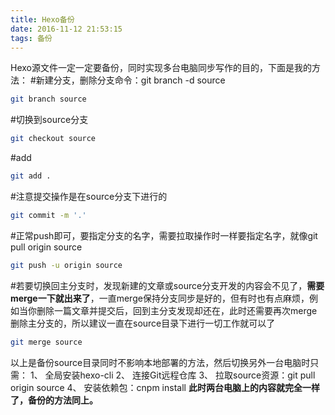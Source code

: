```yaml
---
title: Hexo备份
date: 2016-11-12 21:53:15
tags: 备份
---
```

Hexo源文件一定一定要备份，同时实现多台电脑同步写作的目的，下面是我的方法：
#新建分支，删除分支命令：git branch -d source
``` bash
git branch source
```
<!--more-->
#切换到source分支
``` bash
git checkout source
```
#add
``` bash
git add .
```
#注意提交操作是在source分支下进行的
``` bash
git commit -m '.'
```
#正常push即可，要指定分支的名字，需要拉取操作时一样要指定名字，就像git pull origin source
``` bash
git push -u origin source
```
#若要切换回主分支时，发现新建的文章或source分支开发的内容会不见了，**需要merge一下就出来了**，一直merge保持分支同步是好的，但有时也有点麻烦，例如当你删除一篇文章并提交后，回到主分支发现却还在，此时还需要再次merge删除主分支的，所以建议一直在source目录下进行一切工作就可以了
``` bash
git merge source
```
以上是备份source目录同时不影响本地部署的方法，然后切换另外一台电脑时只需：
1、 全局安装hexo-cli
2、 连接Git远程仓库
3、 拉取source资源：git pull origin source
4、 安装依赖包：cnpm install
**此时两台电脑上的内容就完全一样了，备份的方法同上。**